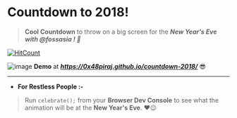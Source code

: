 # Countdown to 2018!
> **Cool Countdown** to throw on a big screen for the ***New Year's Eve with @fossasia ! :tada:***

[![HitCount](http://hits.dwyl.io/0x48piraj/countdown-2018.svg)](http://hits.dwyl.io/0x48piraj/countdown-2018)


![image](https://user-images.githubusercontent.com/5800726/34329403-b240b556-e924-11e7-89fc-6b68dd00f86f.png)
**Demo** at ***https://0x48piraj.github.io/countdown-2018/*** :sunglasses:

---

* **For Restless People :-**

> Run `celebrate();` from your **Browser Dev Console** to see what the animation will be at the **New Year's Eve**. :heart::wink:
